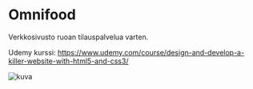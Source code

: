 # Omnifood

Verkkosivusto ruoan tilauspalvelua varten.

Udemy kurssi: https://www.udemy.com/course/design-and-develop-a-killer-website-with-html5-and-css3/

![kuva](https://user-images.githubusercontent.com/89644326/170050607-bf41b617-f62c-461c-8c66-37850bf08fa1.png)
